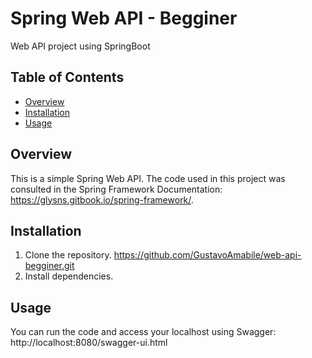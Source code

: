 <!-- Project Title -->
<h1 aling="center">Spring Web API - Begginer</h1>

<!-- Short Description -->
<p aling="center">Web API project using SpringBoot</p>

## Table of Contents

- [Overview](#overview)
- [Installation](#installation)
- [Usage](#usage)


## Overview
This is a simple Spring Web API. The code used in this project 
was consulted in the Spring Framework Documentation: 
https://glysns.gitbook.io/spring-framework/.


## Installation
1. Clone the repository.
https://github.com/GustavoAmabile/web-api-begginer.git
2. Install dependencies.

## Usage
You can run the code and access your localhost using Swagger: 
http://localhost:8080/swagger-ui.html
